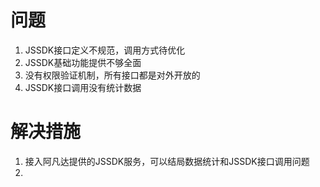# 问题
1. JSSDK接口定义不规范，调用方式待优化
2. JSSDK基础功能提供不够全面
3. 没有权限验证机制，所有接口都是对外开放的
4. JSSDK接口调用没有统计数据
# 解决措施
1. 接入阿凡达提供的JSSDK服务，可以结局数据统计和JSSDK接口调用问题
2.